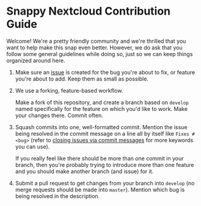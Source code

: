 # Snappy Nextcloud Contribution Guide

Welcome! We're a pretty friendly community and we're thrilled that you want to
help make this snap even better. However, we do ask that you follow some general
guidelines while doing so, just so we can keep things organized around here.

1. Make sure an [issue][1] is created for the bug you're about to fix, or
   feature you're about to add. Keep them as small as possible.

2. We use a forking, feature-based workflow.

   Make a fork of this repository, and create a branch based on `develop` named
   specifically for the feature on which you'd like to work. Make your changes
   there. Commit often.

3. Squash commits into one, well-formatted commit. Mention the issue being
   resolved in the commit message on a line all by itself like `Fixes #<bug>`
   (refer to [closing issues via commit messages][2] for more keywords you can
   use).

   If you really feel like there should be more than one commit in your branch,
   then you're probably trying to introduce more than one feature and you should
   make another branch (and issue) for it.

4. Submit a pull request to get changes from your branch into `develop` (no
   merge requests should be made into `master`). Mention which bug is being
   resolved in the description.

[1]: https://github.com/kyrofa/nextcloud-snap/issues/new
[2]: https://help.github.com/articles/closing-issues-via-commit-messages/
